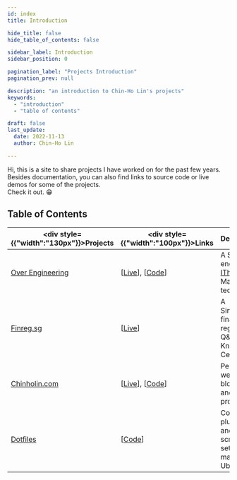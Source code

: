 ```yaml
---
id: index
title: Introduction

hide_title: false
hide_table_of_contents: false

sidebar_label: Introduction
sidebar_position: 0

pagination_label: "Projects Introduction"
pagination_prev: null

description: "an introduction to Chin-Ho Lin's projects"
keywords:
  - "introduction"
  - "table of contents"

draft: false
last_update:
  date: 2022-11-13
  author: Chin-Ho Lin

---
```



Hi, this is a site to share projects I have worked on for the past few years.<br />
Besides documentation, you can also find links to source code or live demos for some of the projects.<br />
Check it out. 😁


## Table of Contents
| <div style={{"width":"130px"}}>Projects</div> | <div style={{"width":"100px"}}>Links</div>                       | Description                                                                | Tech Keywords                                             |
|-----------------------------------------------|------------------------------------------------------------------|----------------------------------------------------------------------------|-----------------------------------------------------------|
| [Over Engineering]                            | [[Live][Over Engineering Live]], [[Code][Over Engineering Code]] | A Search engine for [IThome], a Mandarin tech forum.                       | `Meilisearch`, `Flask`, `KeyBERT`, `PostgreSQL`, `fly.io` |
| [Finreg.sg]                                   | [[Live][Finreg.sg Live]]                                         | A Singapore financial regulation Q&A Knowledge Center.                     | `Golang`, `Elasticsearch`, `PostgreSQL`, `SEO`            |
| [Chinholin.com]                               | [[Live][Chinholin.com Live]], [[Code][Chinholin.com Code]]       | Personal website for blog posts and projects.                              | `Docusaurus`, `CSS`                                       |
| [Dotfiles]                                    | [[Code][Dotfiles Code]]                                          | Config files, plugins, and helper scripts for setting up macOS and Ubuntu. | `Zsh`, `Shell Scripting`, `Zinit`, `Emacs Lisp`           |


[Over Engineering]: /projects/over-engineering
[Over Engineering Live]: https://over-engineering-frontend.fly.dev
[Over Engineering Code]: https://github.com/over-engineering-run
[IThome]: https://ithelp.ithome.com.tw

[Finreg.sg]: https://finreg.sg
[Finreg.sg Live]: https://finreg.sg

[Chinholin.com]: https://chinholin.com
[Chinholin.com Live]: https://chinholin.com
[Chinholin.com Code]: https://github.com/tainvecs/chinholin

[Dotfiles]: https://github.com/tainvecs/dotfiles
[Dotfiles Code]: https://github.com/tainvecs/dotfiles
